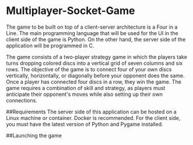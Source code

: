 # Multiplayer-Socket-Game

The game to be built on top of a client-server architecture is a Four in a Line. The main programming language that will be used for the UI in the client side of the game is Python. On the other hand, the server side of the application will be programmed in C.

The game consists of a two-player strategy game in which the players take turns dropping colored discs into a vertical grid of seven columns and six rows. The objective of the game is to connect four of your own discs vertically, horizontally, or diagonally before your opponent does the same. Once a player has connected four discs in a row, they win the game. The game requires a combination of skill and strategy, as players must anticipate their opponent's moves while also setting up their own connections.

<!-- GETTING STARTED -->

##Requirements
The server side of this application can be hosted on a Linux machine or container. Docker is recommended.
For the client side, you must have the latest version of Python and Pygame installed.

##Launching the game

